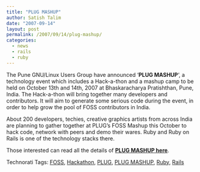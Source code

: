 ```yaml
---
title: "PLUG MASHUP"
author: Satish Talim
date: "2007-09-14"
layout: post
permalink: /2007/09/14/plug-mashup/
categories:
  - news
  - rails
  - ruby
---
```

The Pune GNU/Linux Users Group have announced ‘**PLUG MASHUP**‘, a
technology event which includes a Hack-a-thon and a mashup camp to be
held on October 13th and 14th, 2007 at Bhaskaracharya Pratishthan, Pune,
India. The Hack-a-thon will bring together many developers and
contributors. It will aim to generate some serious code during the
event, in order to help grow the pool of FOSS contributors in India.<!--more-->

About 200 developers, techies, creative graphics artists from across
India are planning to gather together at PLUG’s FOSS Mashup this October
to hack code, network with peers and demo their wares. Ruby and Ruby on
Rails is one of the technology stacks there.

Those interested can read all the details of **[PLUG MASHUP
here](http://www.plug.org.in/mashup/)**.

Technorati Tags: [FOSS](http://technorati.com/tag/FOSS),
[Hackathon](http://technorati.com/tag/Hackathon),
[PLUG](http://technorati.com/tag/PLUG), [PLUG
MASHUP](http://technorati.com/tag/PLUG+MASHUP),
[Ruby](http://technorati.com/tag/Ruby),
[Rails](http://technorati.com/tag/Rails)
